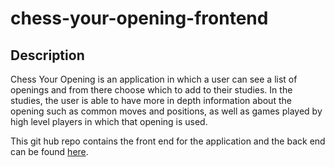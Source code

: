 # chess-your-opening-frontend

## Description
Chess Your Opening is an application in which a user can see a list of openings and from there choose which to add to their studies. In the studies, the user is able to have more in depth information about the opening such as common moves and positions, as well as games played by high level players in which that opening is used.

This git hub repo contains the front end for the application and the back end can be found [here](https://github.com/avrrodriguez/chess-your-opening). 

